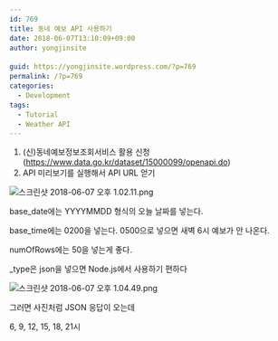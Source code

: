 ```yaml
---
id: 769
title: 동네 예보 API 사용하기
date: 2018-06-07T13:10:09+09:00
author: yongjinsite

guid: https://yongjinsite.wordpress.com/?p=769
permalink: /?p=769
categories:
  - Development
tags:
  - Tutorial
  - Weather API
---
```

  1. (신)동네예보정보조회서비스 활용 신청 (https://www.data.go.kr/dataset/15000099/openapi.do)
  2. API 미리보기를 실행해서 API URL 얻기

<img class="alignnone size-full wp-image-770" src="https://raw.githubusercontent.com/16Yongjin/16Yongjin.github.io/master/wp-content/uploads/2018/06/e18489e185b3e1848fe185b3e18485e185b5e186abe18489e185a3e186ba-2018-06-07-e1848be185a9e18492e185ae-1-02-11.png" alt="스크린샷 2018-06-07 오후 1.02.11.png" width="789" height="621" srcset="https://raw.githubusercontent.com/16Yongjin/16Yongjin.github.io/master/wp-content/uploads/2018/06/e18489e185b3e1848fe185b3e18485e185b5e186abe18489e185a3e186ba-2018-06-07-e1848be185a9e18492e185ae-1-02-11.png 789w, https://raw.githubusercontent.com/16Yongjin/16Yongjin.github.io/master/wp-content/uploads/2018/06/e18489e185b3e1848fe185b3e18485e185b5e186abe18489e185a3e186ba-2018-06-07-e1848be185a9e18492e185ae-1-02-11-300x236.png 300w, https://raw.githubusercontent.com/16Yongjin/16Yongjin.github.io/master/wp-content/uploads/2018/06/e18489e185b3e1848fe185b3e18485e185b5e186abe18489e185a3e186ba-2018-06-07-e1848be185a9e18492e185ae-1-02-11-768x604.png 768w, https://raw.githubusercontent.com/16Yongjin/16Yongjin.github.io/master/wp-content/uploads/2018/06/e18489e185b3e1848fe185b3e18485e185b5e186abe18489e185a3e186ba-2018-06-07-e1848be185a9e18492e185ae-1-02-11-381x300.png 381w" sizes="(max-width: 789px) 100vw, 789px" /> 

base_date에는 YYYYMMDD 형식의 오늘 날짜를 넣는다.

base_time에는 0200을 넣는다. 0500으로 넣으면 새벽 6시 예보가 안 나온다.

numOfRows에는 50을 넣는게 좋다.

_type은 json을 넣으면 Node.js에서 사용하기 편하다

<img class="alignnone size-full wp-image-771" src="https://raw.githubusercontent.com/16Yongjin/16Yongjin.github.io/master/wp-content/uploads/2018/06/e18489e185b3e1848fe185b3e18485e185b5e186abe18489e185a3e186ba-2018-06-07-e1848be185a9e18492e185ae-1-04-49.png" alt="스크린샷 2018-06-07 오후 1.04.49.png" width="339" height="663" srcset="https://raw.githubusercontent.com/16Yongjin/16Yongjin.github.io/master/wp-content/uploads/2018/06/e18489e185b3e1848fe185b3e18485e185b5e186abe18489e185a3e186ba-2018-06-07-e1848be185a9e18492e185ae-1-04-49.png 339w, https://raw.githubusercontent.com/16Yongjin/16Yongjin.github.io/master/wp-content/uploads/2018/06/e18489e185b3e1848fe185b3e18485e185b5e186abe18489e185a3e186ba-2018-06-07-e1848be185a9e18492e185ae-1-04-49-153x300.png 153w" sizes="(max-width: 339px) 100vw, 339px" /> 

그러면 사진처럼 JSON 응답이 오는데

6, 9, 12, 15, 18, 21시